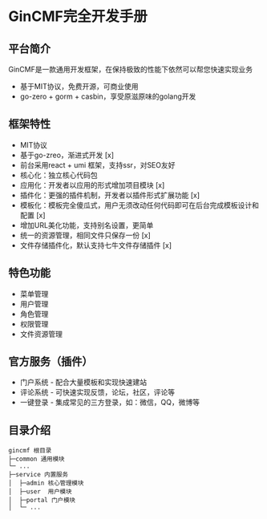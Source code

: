 # GinCMF完全开发手册

## 平台简介
GinCMF是一款通用开发框架，在保持极致的性能下依然可以帮您快速实现业务

* 基于MIT协议，免费开源，可商业使用
* go-zero + gorm + casbin，享受原滋原味的golang开发

## 框架特性
* MIT协议
* 基于go-zreo，渐进式开发 [x]
* 前台采用react + umi 框架，支持ssr，对SEO友好
* 核心化：独立核心代码包
* 应用化：开发者以应用的形式增加项目模块 [x]
* 插件化：更强的插件机制，开发者以插件形式扩展功能 [x]
* 模板化：模板完全傻瓜式，用户无须改动任何代码即可在后台完成模板设计和配置 [x]
* 增加URL美化功能，支持别名设置，更简单
* 统一的资源管理，相同文件只保存一份 [x]
* 文件存储插件化，默认支持七牛文件存储插件 [x]

## 特色功能
* 菜单管理
* 用户管理
* 角色管理
* 权限管理
* 文件资源管理

## 官方服务（插件）
* 门户系统 - 配合大量模板和实现快速建站
* 评论系统 - 可快速实现反馈，论坛，社区，评论等
* 一键登录 - 集成常见的三方登录，如：微信，QQ，微博等

## 目录介绍
```
gincmf 根目录
├─common 通用模块
└─ ...
├─service 内置服务
│  ├─admin 核心管理模块
│  ├─user  用户模块
│  ├─portal 门户模块
│  └─ ...
```